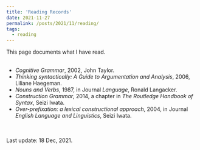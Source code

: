 ```yaml
---
title: 'Reading Records'
date: 2021-11-27
permalink: /posts/2021/11/reading/
tags:
  - reading
---
```


This page documents what I have read.
<br><br>

- *Cognitive Grammar*, 2002, John Taylor.
- *Thinking syntactically: A Guide to Argumentation and Analysis*, 2006, Liliane Haegeman.
- *Nouns and Verbs*, 1987, in Journal *Language*, Ronald Langacker.
- *Construction Grammar*, 2014, a chapter in *The Routledge Handbook of Syntax*, Seizi Iwata.
- *Over-prefixation: a lexical constructional approach*, 2004, in Journal *English Language and Linguistics*, Seizi Iwata.

<br><br>
Last update: 18 Dec, 2021.

